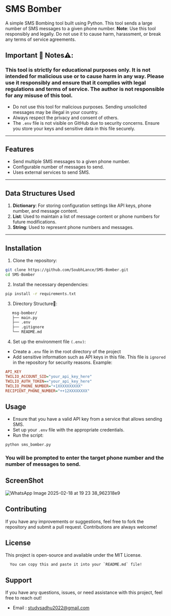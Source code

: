 # SMS Bomber

A simple SMS Bombing tool built using Python. This tool sends a large number of SMS messages to a given phone number. **Note**: Use this tool responsibly and legally. Do not use it to cause harm, harassment, or break any terms of service agreements.

## Important 🚨 Notes⚠️:
### This tool is strictly for educational purposes only. It is not intended for malicious use or to cause harm in any way. Please use it responsibly and ensure that it complies with legal regulations and terms of service. The author is not responsible for any misuse of this tool.
- Do not use this tool for malicious purposes. Sending unsolicited messages may be illegal in your country.
- Always respect the privacy and consent of others.
- The `.env` file is not visible on GitHub due to security concerns. Ensure you store your keys and sensitive data in this file securely.

---

## Features
- Send multiple SMS messages to a given phone number.
- Configurable number of messages to send.
- Uses external services to send SMS.

---

## Data Structures Used

1. **Dictionary**: For storing configuration settings like API keys, phone number, and message content.
2. **List**: Used to maintain a list of message content or phone numbers for future modifications.
3. **String**: Used to represent phone numbers and messages.

---

## Installation

1. Clone the repository:

```bash
git clone https://github.com/SoubhLance/SMS-Bomber.git
cd SMS-Bomber
```
2. Install the necessary dependencies:
```bash
pip install -r requirements.txt
```
3. Directory Structure📂:
```bash
   msg-bomber/
   ├── main.py
   ├── .env
   ├── .gitignore
   └── README.md
```

4. Set up the environment file `(.env)`:
- Create a `.env` file in the root directory of the project
- Add sensitive information such as API keys in this file. This file is `ignored` in the repository for security reasons.
Example: 
```ini
API_KEY
TWILIO_ACCOUNT_SID="your_api_key_here"
TWILIO_AUTH_TOKEN=="your_api_key_here"
TWILIO_PHONE_NUMBER="+1XXXXXXXXXX" 
RECIPIENT_PHONE_NUMBER="++12XXXXXXXX"

```
## Usage
- Ensure that you have a valid API key from a service that allows sending SMS.
- Set up your `.env` file with the appropriate credentials.
- Run the script:

```bash
python sms_bomber.py

```
### You will be prompted to enter the target phone number and the number of messages to send.

## ScreenShot
   ![WhatsApp Image 2025-02-18 at 19 23 38_962318e9](https://github.com/user-attachments/assets/47493daf-a5c2-45db-8882-d8b0b43cfd15)

## Contributing
  If you have any improvements or suggestions, feel free to fork the repository and submit a pull request. Contributions are always welcome!

## License
  This project is open-source and available under the MIT License.
  ```CSHARP
    You can copy this and paste it into your `README.md` file!
```

## Support

If you have any questions, issues, or need assistance with this project, feel free to reach out!

- Email : [studysadhu2022@gmail.com](mailto:studysadhu2022@gmail.com)




